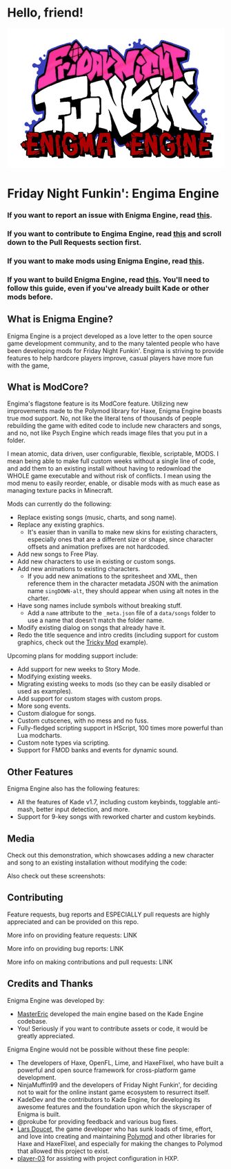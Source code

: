 # Hello, friend!

![Enigma Engine logo](assets/preload/images/logo.png)

# Friday Night Funkin': Engima Engine

### If you want to report an issue with Enigma Engine, read [this](https://github.com/EnigmaEngine/EnigmaEngine/issues/1).
### If you want to contribute to Engima Engine, read [this](https://github.com/EnigmaEngine/EnigmaEngine/issues/1) and scroll down to the Pull Requests section first.
### If you want to make mods using Enigma Engine, read [this](https://github.com/EnigmaEngine/EnigmaEngine/wiki/Modding-Guide).
### If you want to build Enigma Engine, read [this](https://github.com/EnigmaEngine/EnigmaEngine/wiki/building-enigma-engine). You'll need to follow this guide, even if you've already built Kade or other mods before.

## What is Enigma Engine?

Enigma Engine is a project developed as a love letter to the open source game development community, and to the many talented people who have been developing mods for Friday Night Funkin'. Engima is striving to provide features to help hardcore players improve, casual players have more fun with the game, 

## What is ModCore?

Engima's flagstone feature is its ModCore feature. Utilizing new improvements made to the Polymod library for Haxe, Enigma Engine boasts true mod support. No, not like the literal tens of thousands of people rebuilding the game with edited code to include new characters and songs, and no, not like Psych Engine which reads image files that you put in a folder.

I mean atomic, data driven, user configurable, flexible, scriptable, MODS. I mean being able to make full custom weeks without a single line of code, and add them to an existing install without having to redownload the WHOLE game executable and without risk of conflicts. I mean using the mod menu to easily reorder, enable, or disable mods with as much ease as managing texture packs in Minecraft.

Mods can currently do the following:
* Replace existing songs (music, charts, and song name).
* Replace any existing graphics.
	* It's easier than in vanilla to make new skins for existing characters, especially ones that are a different size or shape, since character offsets and animation prefixes are not hardcoded.
* Add new songs to Free Play.
* Add new characters to use in existing or custom songs.
* Add new animations to existing characters.
	* If you add new animations to the spritesheet and XML, then reference them in the character metadata JSON with the animation name `singDOWN-alt`, they should appear when using alt notes in the charter.
* Have song names include symbols without breaking stuff.
	* Add a `name` attribute to the `_meta.json` file of a `data/songs` folder to use a name that doesn't match the folder name.
* Modify existing dialog on songs that already have it.
* Redo the title sequence and intro credits (including support for custom graphics, check out the [Tricky Mod](https://github.com/EnigmaEngine/ModCore-Tricky-Mod) example).

Upcoming plans for modding support include:
* Add support for new weeks to Story Mode.
* Modifying existing weeks.
* Migrating existing weeks to mods (so they can be easily disabled or used as examples).
* Add support for custom stages with custom props.
* More song events.
* Custom dialogue for songs.
* Custom cutscenes, with no mess and no fuss.
* Fully-fledged scripting support in HScript, 100 times more powerful than Lua modcharts. 
* Custom note types via scripting.
* Support for FMOD banks and events for dynamic sound.

## Other Features

Enigma Engine also has the following features:
* All the features of Kade v1.7, including custom keybinds, togglable anti-mash, better input detection, and more.
* Support for 9-key songs with reworked charter and custom keybinds.

## Media

Check out this demonstration, which showcases adding a new character and song to an existing installation without modifying the code:

Also check out these screenshots:

## Contributing

Feature requests, bug reports and ESPECIALLY pull requests are highly appreciated and can be provided on this repo.

More info on providing feature requests: LINK

More info on providing bug reports: LINK

More info on making contributions and pull requests: LINK

## Credits and Thanks

Enigma Engine was developed by:

* [MasterEric](https://github.com/MasterEric) developed the main engine based on the Kade Engine codebase.
* You! Seriously if you want to contribute assets or code, it would be greatly appreciated.

Enigma Engine would not be possible without these fine people:

* The developers of Haxe, OpenFL, Lime, and HaxeFlixel, who have built a powerful and open source framework for cross-platform game development.
* NinjaMuffin99 and the developers of Friday Night Funkin', for deciding not to wait for the online instant game ecosystem to resurrect itself.
* KadeDev and the contributors to Kade Engine, for developing its awesome features and the foundation upon which the skyscraper of Enigma is built.
* @prokube for providing feedback and various bug fixes.
* [Lars Doucet](https://github.com/larsiusprime/), the game developer who has sunk loads of time, effort, and love into creating and maintaining [Polymod](https://github.com/larsiusprime/polymod) and other libraries for Haxe and HaxeFlixel, and especially for making the changes to Polymod that allowed this project to exist.
* [player-03](https://github.com/player-03) for assisting with project configuration in HXP.
